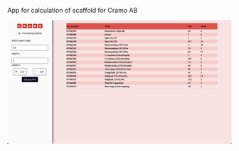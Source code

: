 App for calculation of scaffold for Cramo AB

![screenshot](./screenshots/screenshot_cramo_app.jpg)
